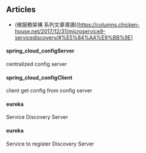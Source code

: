 ##

## Articles
- (微服務架構 系列文章導讀)[https://columns.chicken-house.net/2017/12/31/microservice9-servicediscovery/#%E5%84%AA%E9%BB%9E]

#### spring_cloud_configServer
  centralized config server
  
#### spring_cloud_configClient
  client get config from config server
  
#### eureka
  Service Discovery Server 
  
#### eureka
  Service to register Discovery Server